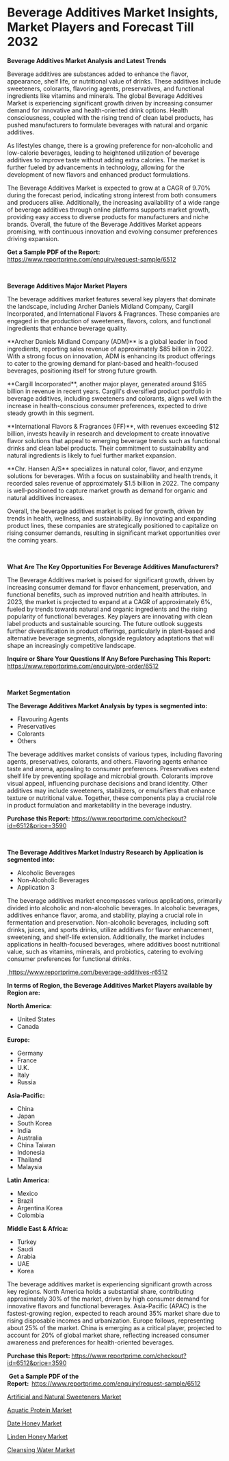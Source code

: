 <p><h1>Beverage Additives Market Insights, Market Players and Forecast Till 2032</h1></p><p><strong>Beverage Additives Market Analysis and Latest Trends</strong></p>
<p><p>Beverage additives are substances added to enhance the flavor, appearance, shelf life, or nutritional value of drinks. These additives include sweeteners, colorants, flavoring agents, preservatives, and functional ingredients like vitamins and minerals. The global Beverage Additives Market is experiencing significant growth driven by increasing consumer demand for innovative and health-oriented drink options. Health consciousness, coupled with the rising trend of clean label products, has pushed manufacturers to formulate beverages with natural and organic additives.</p><p>As lifestyles change, there is a growing preference for non-alcoholic and low-calorie beverages, leading to heightened utilization of beverage additives to improve taste without adding extra calories. The market is further fueled by advancements in technology, allowing for the development of new flavors and enhanced product formulations.</p><p>The Beverage Additives Market is expected to grow at a CAGR of 9.70% during the forecast period, indicating strong interest from both consumers and producers alike. Additionally, the increasing availability of a wide range of beverage additives through online platforms supports market growth, providing easy access to diverse products for manufacturers and niche brands. Overall, the future of the Beverage Additives Market appears promising, with continuous innovation and evolving consumer preferences driving expansion.</p></p>
<p><strong>Get a Sample PDF of the Report:&nbsp;</strong> <a href="https://www.reportprime.com/enquiry/request-sample/6512?utm_campaign=1088&utm_medium=2&utm_source=Github&utm_content=ia&utm_term=19032025&utm_id=beverage-additives">https://www.reportprime.com/enquiry/request-sample/6512</a></p>
<p>&nbsp;</p>
<p><strong>Beverage Additives Major Market Players</strong></p>
<p><p>The beverage additives market features several key players that dominate the landscape, including Archer Daniels Midland Company, Cargill Incorporated, and International Flavors & Fragrances. These companies are engaged in the production of sweeteners, flavors, colors, and functional ingredients that enhance beverage quality.</p><p>**Archer Daniels Midland Company (ADM)** is a global leader in food ingredients, reporting sales revenue of approximately $85 billion in 2022. With a strong focus on innovation, ADM is enhancing its product offerings to cater to the growing demand for plant-based and health-focused beverages, positioning itself for strong future growth.</p><p>**Cargill Incorporated**, another major player, generated around $165 billion in revenue in recent years. Cargill's diversified product portfolio in beverage additives, including sweeteners and colorants, aligns well with the increase in health-conscious consumer preferences, expected to drive steady growth in this segment.</p><p>**International Flavors & Fragrances (IFF)**, with revenues exceeding $12 billion, invests heavily in research and development to create innovative flavor solutions that appeal to emerging beverage trends such as functional drinks and clean label products. Their commitment to sustainability and natural ingredients is likely to fuel further market expansion.</p><p>**Chr. Hansen A/S** specializes in natural color, flavor, and enzyme solutions for beverages. With a focus on sustainability and health trends, it recorded sales revenue of approximately $1.5 billion in 2022. The company is well-positioned to capture market growth as demand for organic and natural additives increases.</p><p>Overall, the beverage additives market is poised for growth, driven by trends in health, wellness, and sustainability. By innovating and expanding product lines, these companies are strategically positioned to capitalize on rising consumer demands, resulting in significant market opportunities over the coming years.</p></p>
<p>&nbsp;</p>
<p><strong>What Are The Key Opportunities For Beverage Additives Manufacturers?</strong></p>
<p><p>The Beverage Additives market is poised for significant growth, driven by increasing consumer demand for flavor enhancement, preservation, and functional benefits, such as improved nutrition and health attributes. In 2023, the market is projected to expand at a CAGR of approximately 6%, fueled by trends towards natural and organic ingredients and the rising popularity of functional beverages. Key players are innovating with clean label products and sustainable sourcing. The future outlook suggests further diversification in product offerings, particularly in plant-based and alternative beverage segments, alongside regulatory adaptations that will shape an increasingly competitive landscape.</p></p>
<p><strong>Inquire or Share Your Questions If Any Before Purchasing This Report:</strong> <a href="https://www.reportprime.com/enquiry/pre-order/6512?utm_campaign=1088&utm_medium=2&utm_source=Github&utm_content=ia&utm_term=19032025&utm_id=beverage-additives">https://www.reportprime.com/enquiry/pre-order/6512</a></p>
<p>&nbsp;</p>
<p><strong>Market Segmentation</strong></p>
<p><strong>The Beverage Additives Market Analysis by types is segmented into:</strong></p>
<p><ul><li>Flavouring Agents</li><li>Preservatives</li><li>Colorants</li><li>Others</li></ul></p>
<p><p>The beverage additives market consists of various types, including flavoring agents, preservatives, colorants, and others. Flavoring agents enhance taste and aroma, appealing to consumer preferences. Preservatives extend shelf life by preventing spoilage and microbial growth. Colorants improve visual appeal, influencing purchase decisions and brand identity. Other additives may include sweeteners, stabilizers, or emulsifiers that enhance texture or nutritional value. Together, these components play a crucial role in product formulation and marketability in the beverage industry.</p></p>
<p><strong>Purchase this Report:&nbsp;</strong><a href="https://www.reportprime.com/checkout?id=6512&price=3590&utm_campaign=1088&utm_medium=2&utm_source=Github&utm_content=ia&utm_term=19032025&utm_id=beverage-additives">https://www.reportprime.com/checkout?id=6512&price=3590</a></p>
<p>&nbsp;</p>
<p><strong>The Beverage Additives Market Industry Research by Application is segmented into:</strong></p>
<p><ul><li>Alcoholic Beverages</li><li>Non-Alcoholic Beverages</li><li>Application 3</li></ul></p>
<p><p>The beverage additives market encompasses various applications, primarily divided into alcoholic and non-alcoholic beverages. In alcoholic beverages, additives enhance flavor, aroma, and stability, playing a crucial role in fermentation and preservation. Non-alcoholic beverages, including soft drinks, juices, and sports drinks, utilize additives for flavor enhancement, sweetening, and shelf-life extension. Additionally, the market includes applications in health-focused beverages, where additives boost nutritional value, such as vitamins, minerals, and probiotics, catering to evolving consumer preferences for functional drinks.</p></p>
<p><a href="https://www.reportprime.com/beverage-additives-r6512?utm_campaign=1088&utm_medium=2&utm_source=Github&utm_content=ia&utm_term=19032025&utm_id=beverage-additives">&nbsp;https://www.reportprime.com/beverage-additives-r6512</a></p>
<p><strong>In terms of Region, the Beverage Additives Market Players available by Region are:</strong></p>
<p>
    <p> <strong> North America: </strong>
        <ul>
            <li>United States</li>
            <li>Canada</li>
        </ul>
        </p> 
    <p> <strong> Europe: </strong>
        <ul>
            <li>Germany</li>
            <li>France</li>
            <li>U.K.</li>
            <li>Italy</li>
            <li>Russia</li>
        </ul>
        </p> 
    <p> <strong> Asia-Pacific: </strong>
        <ul>
            <li>China</li>
            <li>Japan</li>
            <li>South Korea</li>
            <li>India</li>
            <li>Australia</li>
            <li>China Taiwan</li>
            <li>Indonesia</li>
            <li>Thailand</li>
            <li>Malaysia</li>
        </ul>
        </p> 
    <p> <strong> Latin America: </strong>
        <ul>
            <li>Mexico</li>
            <li>Brazil</li>
            <li>Argentina Korea</li>
            <li>Colombia</li>
        </ul>
        </p> 
    <p> <strong> Middle East & Africa: </strong>
        <ul>
            <li>Turkey</li>
            <li>Saudi</li>
            <li>Arabia</li>
            <li>UAE</li>
            <li>Korea</li>
        </ul>
    </p>
    </p>
<p><p>The beverage additives market is experiencing significant growth across key regions. North America holds a substantial share, contributing approximately 30% of the market, driven by high consumer demand for innovative flavors and functional beverages. Asia-Pacific (APAC) is the fastest-growing region, expected to reach around 35% market share due to rising disposable incomes and urbanization. Europe follows, representing about 25% of the market. China is emerging as a critical player, projected to account for 20% of global market share, reflecting increased consumer awareness and preferences for health-oriented beverages.</p></p>
<p><strong>Purchase this Report: </strong><a href="https://www.reportprime.com/checkout?id=6512&price=3590&utm_campaign=1088&utm_medium=2&utm_source=Github&utm_content=ia&utm_term=19032025&utm_id=beverage-additives">https://www.reportprime.com/checkout?id=6512&price=3590</a></p>
<p>&nbsp;<strong>Get a Sample PDF of the Report:&nbsp;&nbsp;</strong><a href="https://www.reportprime.com/enquiry/request-sample/6512?utm_campaign=1088&utm_medium=2&utm_source=Github&utm_content=ia&utm_term=19032025&utm_id=beverage-additives">https://www.reportprime.com/enquiry/request-sample/6512</a></p>
<p><strong></strong></p>
<p><p><a href="https://github.com/biyajausenik/Market-Research-Report-List-1/blob/main/artificial-and-natural-sweeteners-market.md?utm_campaign=1088&utm_medium=2&utm_source=Github&utm_content=ia&utm_term=19032025&utm_id=beverage-additives">Artificial and Natural Sweeteners Market</a></p><p><a href="https://github.com/sirayedantte/Market-Research-Report-List-1/blob/main/aquatic-protein-market.md?utm_campaign=1088&utm_medium=2&utm_source=Github&utm_content=ia&utm_term=19032025&utm_id=beverage-additives">Aquatic Protein Market</a></p><p><a href="https://github.com/momossidram/Market-Research-Report-List-1/blob/main/date-honey-market.md?utm_campaign=1088&utm_medium=2&utm_source=Github&utm_content=ia&utm_term=19032025&utm_id=beverage-additives">Date Honey Market</a></p><p><a href="https://github.com/dailyspunj47/Market-Research-Report-List-1/blob/main/linden-honey-market.md?utm_campaign=1088&utm_medium=2&utm_source=Github&utm_content=ia&utm_term=19032025&utm_id=beverage-additives">Linden Honey Market</a></p><p><a href="https://github.com/herakterroem/Market-Research-Report-List-1/blob/main/cleansing-water-market.md?utm_campaign=1088&utm_medium=2&utm_source=Github&utm_content=ia&utm_term=19032025&utm_id=beverage-additives">Cleansing Water Market</a></p></p>